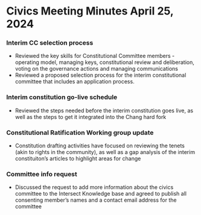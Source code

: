 # Civics Meeting Minutes April 25, 2024

### Interim CC selection process

* Reviewed the key skills for Constitutional Committee members - operating model, managing keys, constitutional review and deliberation, voting on the governance actions and managing communications
* Reviewed a proposed selection process for the interim constitutional committee that includes an application process.

### Interim constitution go-live schedule

* Reviewed the steps needed before the interim constitution goes live, as well as the steps to get it integrated into the Chang hard fork

### Constitutional Ratification Working group update

* Constitution drafting activities have focused on reviewing the tenets (akin to rights in the community), as well as a gap analysis of the interim constituiton’s articles to highlight areas for change

### Committee info request

* Discussed the request to add more information about the civics committee to the Intersect Knowledge base and agreed to publish all consenting member’s names and a contact email address for the committee
